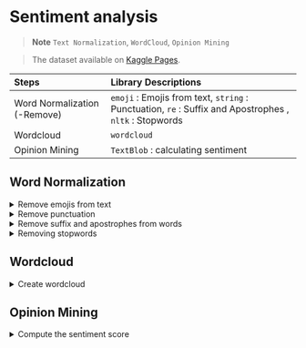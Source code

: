 # Sentiment analysis

> **Note**
> `Text Normalization`, `WordCloud`, `Opinion Mining`
 
> The dataset available on [Kaggle Pages](https://www.kaggle.com/datasets/thedevastator/facebook-posts-of-amazon-tourism).


| Steps | Library Descriptions |
| :---          | :---         |
| Word Normalization (-Remove) | `emoji` :  Emojis from text, `string` : Punctuation, `re` : Suffix and Apostrophes , `nltk` : Stopwords |
| Wordcloud | `wordcloud` |
| Opinion Mining | `TextBlob` : calculating sentiment |


## Word Normalization
<details>

<summary> Remove emojis from text</summary>


````
import re
import emoji

# 
def remove_emoji(text):
    # convert emojis to text representation
    text = emoji.demojize(text)
    # remove emojis using regular expressions
    text = re.sub(r':[a-zA-Z_]+:', ' ', text)
    return text

# apply remove_emoji function to each row of value attribute in tidy_df
df['status_message'] = df['status_message'].apply(remove_emoji)
````
</details>


<details>

<summary> Remove punctuation</summary>

```
import string

# define a function to remove punctuation
def remove_punctuation(text):
    for punctuation in string.punctuation:
        text = text.replace(punctuation, '')
    return text

# apply the function to your dataframe
tidy_df['value'] = tidy_df['value'].apply(remove_punctuation)
tidy_df
```
</details>


<details>

<summary> Remove suffix and apostrophes from words </summary>

```
import re

tidy_df['value'] = tidy_df['value'].apply(lambda x: re.sub(r"'s\b|\W+'", "", x))
tidy_df
```
</details>



<details>

<summary> Removing stopwords </summary>

```
import nltk
nltk.download('stopwords')

from nltk.corpus import stopwords
stop_words = stopwords.words('english')

def remove_stopwords(text):
    tokens = nltk.word_tokenize(text)
    filtered_tokens = [token for token in tokens if token.lower() not in stop_words]
    filtered_text = ' '.join(filtered_tokens)
    return filtered_text

tidy_df['value'] = tidy_df['value'].apply(remove_stopwords)
tidy_df
```
</details>



## Wordcloud

<details>

<summary> Create wordcloud </summary>

```
! pip install wordcloud

from wordcloud import WordCloud
import matplotlib.pyplot as plt

# Create a string of all words in the dataframe
all_words = ' '.join(tidy_df['value'])

# Generate the word frequencies
word_frequencies = Counter(all_words.split())

# Remove stopwords
stopwords = set(STOPWORDS)
stopwords.update(['said', 'one', 'will', 'now', 'say', 'said', 'new', 'year'])

# Generate the word cloud
wordcloud = WordCloud(width=1000, height=1000, background_color='white', stopwords=stopwords, min_font_size=10).generate_from_frequencies(word_frequencies)

# Display the generated image:
plt.figure(figsize=(8, 8), facecolor=None) 
plt.imshow(wordcloud) 
plt.axis("off") 
plt.tight_layout(pad=0) 

# Save the image
plt.savefig("wordcloud.png")


```

![download](https://github.com/Copng-py/glowing-waddle/assets/146678457/9508fb9c-869c-41e7-9cff-4bc6861ac53c)

</details>




## Opinion Mining

<details>

<summary> Compute the sentiment score </summary> 

```
import pandas as pd
from textblob import TextBlob

# create a function to compute the sentiment score for each status_message
def get_sentiment_score(message):
    return TextBlob(message).sentiment.polarity

# apply the function to each row of the dataframe and store the result in a new column
tidy_df['sentiment_score'] = tidy_df['value'].apply(get_sentiment_score)

# Create function to the sentiment_score column to get the sentiment class
def get_sentiment_nature(score, threshold=0.5):
    if score > threshold:
        return 'Positive'
    elif score <= 0 :
        return 'Negative'
    else:
        return 'Neutral'  
    
    
# apply the function to the sentiment_score column to get the sentiment class
tidy_df['sentiment_nature'] = tidy_df['sentiment_score'].apply(get_sentiment_nature)
tidy_df
```

</details>
